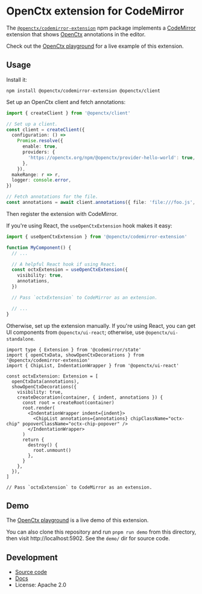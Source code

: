 # OpenCtx extension for CodeMirror

The [`@openctx/codemirror-extension`](https://www.npmjs.com/package/@openctx/codemirror-extension) npm package implements a [CodeMirror](https://codemirror.net/) extension that shows [OpenCtx](https://openctx.org) annotations in the editor.

Check out the [OpenCtx playground](https://openctx.org/playground) for a live example of this extension.

## Usage

Install it:

```shell
npm install @openctx/codemirror-extension @openctx/client
```

Set up an OpenCtx client and fetch annotations:

```typescript
import { createClient } from '@openctx/client'

// Set up a client.
const client = createClient({
  configuration: () =>
    Promise.resolve({
      enable: true,
      providers: {
        'https://openctx.org/npm/@openctx/provider-hello-world': true,
      },
    }),
  makeRange: r => r,
  logger: console.error,
})

// Fetch annotations for the file.
const annotations = await client.annotations({ file: 'file:///foo.js', content: 'my file\nhello\nworld' })
```

Then register the extension with CodeMirror.

If you're using React, the `useOpenCtxExtension` hook makes it easy:

```typescript
import { useOpenCtxExtension } from '@openctx/codemirror-extension'

function MyComponent() {
  // ...

  // A helpful React hook if using React.
  const octxExtension = useOpenCtxExtension({
    visibility: true,
    annotations,
  })

  // Pass `octxExtension` to CodeMirror as an extension.

  // ...
}
```

Otherwise, set up the extension manually. If you're using React, you can get UI components from `@openctx/ui-react`; otherwise, use `@openctx/ui-standalone`.

```tsx
import type { Extension } from '@codemirror/state'
import { openCtxData, showOpenCtxDecorations } from '@openctx/codemirror-extension'
import { ChipList, IndentationWrapper } from '@openctx/ui-react'

const octxExtension: Extension = [
  openCtxData(annotations),
  showOpenCtxDecorations({
    visibility: true,
    createDecoration(container, { indent, annotations }) {
      const root = createRoot(container)
      root.render(
        <IndentationWrapper indent={indent}>
          <ChipList annotations={annotations} chipClassName="octx-chip" popoverClassName="octx-chip-popover" />
        </IndentationWrapper>
      )
      return {
        destroy() {
          root.unmount()
        },
      }
    },
  }),
]

// Pass `octxExtension` to CodeMirror as an extension.
```

## Demo

The [OpenCtx playground](https://openctx.org/playground) is a live demo of this extension.

You can also clone this repository and run `pnpm run demo` from this directory, then visit http://localhost:5902. See the `demo/` dir for source code.

## Development

- [Source code](https://sourcegraph.com/github.com/sourcegraph/openctx/-/tree/client/codemirror)
- [Docs](https://openctx.org/docs/clients/codemirror)
- License: Apache 2.0
